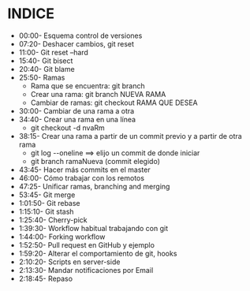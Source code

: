 # INDICE
- 00:00- Esquema control de versiones
- 07:20- Deshacer cambios, git reset
- 11:00- Git reset –hard
- 15:40- Git bisect
- 20:40- Git blame
- 25:50- Ramas
  * Rama que se encuentra: git branch
  * Crear una rama: git branch NUEVA RAMA
  * Cambiar de ramas: git checkout RAMA QUE DESEA
- 30:00- Cambiar de una rama a otra
- 34:40- Crear una rama en una línea 
  * git checkout -d nvaRm
- 38:15- Crear una rama a partir de un commit previo y a partir de otra rama 
  * git log --oneline ==> elijo un commit de donde iniciar
  * git branch ramaNueva (commit elegido)
- 43:45- Hacer más commits en el master
- 46:00- Cómo trabajar con los remotos
- 47:25- Unificar ramas, branching and merging
- 53:45- Git merge
- 1:01:50- Git rebase
- 1:15:10- Git stash
- 1:25:40- Cherry-pick
- 1:39:30- Workflow habitual trabajando con git
- 1:44:00- Forking workflow
- 1:52:50- Pull request en GitHub y ejemplo
- 1:59:20- Alterar el comportamiento de git, hooks
- 2:10:20- Scripts en server-side
- 2:13:30- Mandar notificaciones por Email
- 2:18:45- Repaso